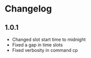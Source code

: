 # Changelog

## 1.0.1

* Changed slot start time to midnight
* Fixed a gap in time slots
* Fixed verbosity in command cp


